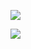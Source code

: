 ![](https://www.nta.go.jp/tmp/22e80c56-7726-48ba-a796-c2312c2b25cf/images/d9363e0907359439676c5c4dcd97b36171bc55f62af689dfb7173fe4477de35c.jpg)

![](https://www.nta.go.jp/tmp/22e80c56-7726-48ba-a796-c2312c2b25cf/images/e6809ba7a8117fc35f55b5cde514a31cf4356ec7858f213fcaab80c07e9a9363.jpg)